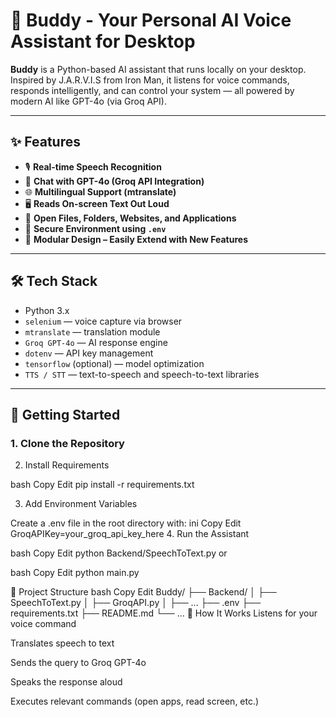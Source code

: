 # 🤖 Buddy - Your Personal AI Voice Assistant for Desktop

**Buddy** is a Python-based AI assistant that runs locally on your desktop. Inspired by J.A.R.V.I.S from Iron Man, it listens for voice commands, responds intelligently, and can control your system — all powered by modern AI like GPT-4o (via Groq API).

---

## ✨ Features

- 🎙️ **Real-time Speech Recognition**
- 🧠 **Chat with GPT-4o (Groq API Integration)**
- 🌐 **Multilingual Support (mtranslate)**
- 🖥️ **Reads On-screen Text Out Loud**
- 📂 **Open Files, Folders, Websites, and Applications**
- 🔐 **Secure Environment using `.env`**
- 🧩 **Modular Design – Easily Extend with New Features**

---

## 🛠️ Tech Stack

- Python 3.x
- `selenium` — voice capture via browser
- `mtranslate` — translation module
- `Groq GPT-4o` — AI response engine
- `dotenv` — API key management
- `tensorflow` (optional) — model optimization
- `TTS / STT` — text-to-speech and speech-to-text libraries

---

## 🚀 Getting Started

### 1. Clone the Repository

2. Install Requirements

bash
Copy
Edit
pip install -r requirements.txt

3. Add Environment Variables

Create a .env file in the root directory with:
ini
Copy
Edit
GroqAPIKey=your_groq_api_key_here
4. Run the Assistant

bash
Copy
Edit
python Backend/SpeechToText.py
or

bash
Copy
Edit
python main.py

📁 Project Structure
bash
Copy
Edit
Buddy/
├── Backend/
│   ├── SpeechToText.py
│   ├── GroqAPI.py
│   ├── ...
├── .env
├── requirements.txt
├── README.md
└── ...
🧠 How It Works
Listens for your voice command

Translates speech to text

Sends the query to Groq GPT-4o

Speaks the response aloud

Executes relevant commands (open apps, read screen, etc.)

